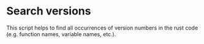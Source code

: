 # Search versions

This script helps to find all occurrences of version numbers in the rust code (e.g. function names, variable names, etc.).

